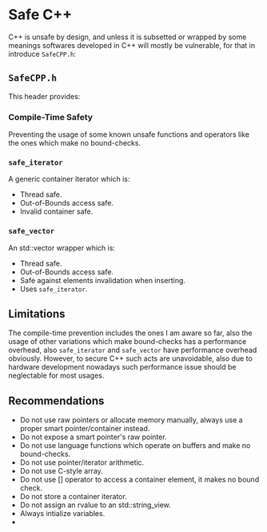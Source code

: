 # Safe C++
C++ is unsafe by design, and unless it is subsetted or wrapped by some meanings softwares developed in C++ will mostly be vulnerable, for that in introduce `SafeCPP.h`:

## `SafeCPP.h`
This header provides:

### Compile-Time Safety 
Preventing the usage of some known unsafe functions and operators like the ones which make no bound-checks.

### `safe_iterator`
A generic container iterator which is:
- Thread safe.
- Out-of-Bounds access safe.
- Invalid container safe.

### `safe_vector`
An std::vector wrapper which is:
- Thread safe.
- Out-of-Bounds access safe.
- Safe against elements invalidation when inserting.
- Uses `safe_iterator`.

## Limitations
The compile-time prevention includes the ones I am aware so far, also the usage of other variations which make bound-checks has a performance overhead, also `safe_iterator` and `safe_vector` have performance overhead obviously. However, to secure C++ such acts are unavoidable, also due to hardware development nowadays such performance issue should be neglectable for most usages.

## Recommendations
- Do not use raw pointers or allocate memory manually, always use a proper smart pointer/container instead.
- Do not expose a smart pointer's raw pointer.
- Do not use language functions which operate on buffers and make no bound-checks.
- Do not use pointer/iterator arithmetic.
- Do not use C-style array.
- Do not use [] operator to access a container element, it makes no bound check.
- Do not store a container iterator.
- Do not assign an rvalue to an std::string_view.
- Always intialize variables.
-  
